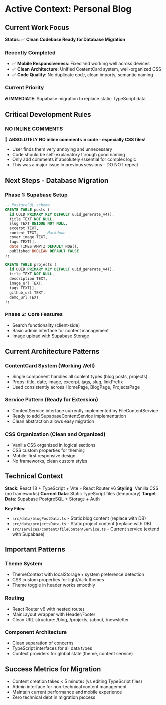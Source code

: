 # Active Context: Personal Blog

## Current Work Focus

**Status**: ✅ **Clean Codebase Ready for Database Migration**

### Recently Completed

- ✅ **Mobile Responsiveness**: Fixed and working well across devices
- ✅ **Clean Architecture**: Unified ContentCard system, well-organized CSS
- ✅ **Code Quality**: No duplicate code, clean imports, semantic naming

### Current Priority

**🔥 IMMEDIATE**: Supabase migration to replace static TypeScript data

## Critical Development Rules

### **NO INLINE COMMENTS**

**🚫 ABSOLUTELY NO inline comments in code - especially CSS files!**

- User finds them very annoying and unnecessary
- Code should be self-explanatory through good naming
- Only add comments if absolutely essential for complex logic
- This was a major issue in previous sessions - DO NOT repeat

## Next Steps - Database Migration

### **Phase 1: Supabase Setup**

```sql
-- PostgreSQL schema
CREATE TABLE posts (
  id UUID PRIMARY KEY DEFAULT uuid_generate_v4(),
  title TEXT NOT NULL,
  slug TEXT UNIQUE NOT NULL,
  excerpt TEXT,
  content TEXT, -- Markdown
  cover_image TEXT,
  tags TEXT[],
  date TIMESTAMPTZ DEFAULT NOW(),
  published BOOLEAN DEFAULT FALSE
);

CREATE TABLE projects (
  id UUID PRIMARY KEY DEFAULT uuid_generate_v4(),
  title TEXT NOT NULL,
  description TEXT,
  image_url TEXT,
  tags TEXT[],
  github_url TEXT,
  demo_url TEXT
);
```

### **Phase 2: Core Features**

- Search functionality (client-side)
- Basic admin interface for content management
- Image upload with Supabase Storage

## Current Architecture Patterns

### **ContentCard System** (Working Well)

- Single component handles all content types (blog posts, projects)
- Props: title, date, image, excerpt, tags, slug, linkPrefix
- Used consistently across HomePage, BlogPage, ProjectsPage

### **Service Pattern** (Ready for Extension)

- ContentService interface currently implemented by FileContentService
- Ready to add SupabaseContentService implementation
- Clean abstraction allows easy migration

### **CSS Organization** (Clean and Organized)

- Vanilla CSS organized in logical sections
- CSS custom properties for theming
- Mobile-first responsive design
- No frameworks, clean custom styles

## Technical Context

**Stack**: React 18 + TypeScript + Vite + React Router v6
**Styling**: Vanilla CSS (no frameworks)
**Current Data**: Static TypeScript files (temporary)
**Target Data**: Supabase PostgreSQL + Storage + Auth

**Key Files**:

- `src/data/blogPostData.ts` - Static blog content (replace with DB)
- `src/data/projectsData.ts` - Static project content (replace with DB)
- `src/services/content/fileContentService.ts` - Current service (extend with Supabase)

## Important Patterns

### **Theme System**

- ThemeContext with localStorage + system preference detection
- CSS custom properties for light/dark themes
- Theme toggle in header works smoothly

### **Routing**

- React Router v6 with nested routes
- MainLayout wrapper with Header/Footer
- Clean URL structure: /blog, /projects, /about, /newsletter

### **Component Architecture**

- Clean separation of concerns
- TypeScript interfaces for all data types
- Context providers for global state (theme, content service)

## Success Metrics for Migration

- Content creation takes < 5 minutes (vs editing TypeScript files)
- Admin interface for non-technical content management
- Maintain current performance and mobile experience
- Zero technical debt in migration process
